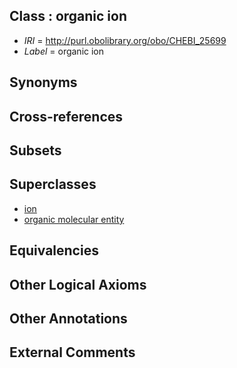 
## Class : organic ion

 * *IRI* = http://purl.obolibrary.org/obo/CHEBI_25699
 * *Label* = organic ion

## Synonyms


## Cross-references


## Subsets


## Superclasses

 * [ion](../../CHEBI/70/CHEBI_24870.md)
 * [organic molecular entity](../../CHEBI/60/CHEBI_50860.md)

## Equivalencies


## Other Logical Axioms


## Other Annotations


## External Comments

